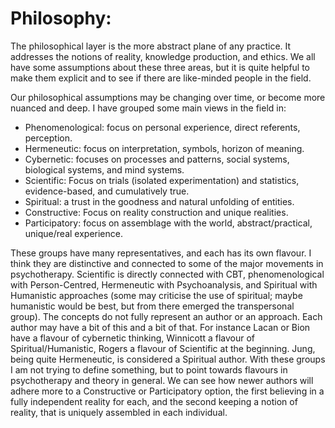 # Philosophy:
The philosophical layer is the more abstract plane of any practice. It addresses the notions of reality, knowledge production, and ethics. We all have some assumptions about these three areas, but it is quite helpful to make them explicit and to see if there are like-minded people in the field.

Our philosophical assumptions may be changing over time, or become more nuanced and deep. I have grouped some main views in the field in:
-	Phenomenological: focus on personal experience, direct referents, perception.
-	Hermeneutic: focus on interpretation, symbols, horizon of meaning.
-	Cybernetic: focuses on processes and patterns, social systems, biological systems, and mind systems. 
-	Scientific: Focus on trials (isolated experimentation) and statistics, evidence-based, and cumulatively true. 
-	Spiritual: a trust in the goodness and natural unfolding of entities.
-	Constructive: Focus on reality construction and unique realities.
-	Participatory: focus on assemblage with the world, abstract/practical, unique/real experience. 

These groups have many representatives, and each has its own flavour. I think they are distinctive and connected to some of the major movements in psychotherapy. Scientific is directly connected with CBT, phenomenological with Person-Centred, Hermeneutic with Psychoanalysis, and Spiritual with Humanistic approaches (some may criticise the use of spiritual; maybe humanistic would be best, but from there emerged the transpersonal group).
The concepts do not fully represent an author or an approach. Each author may have a bit of this and a bit of that. For instance Lacan or Bion have a flavour of cybernetic thinking, Winnicott a flavour of Spiritual/Humanistic, Rogers a flavour of Scientific at the beginning. Jung, being quite Hermeneutic, is considered a Spiritual author.
With these groups I am not trying to define something, but to point towards flavours in psychotherapy and theory in general. We can see how newer authors will adhere more to a Constructive or Participatory option, the first believing in a fully independent reality for each, and the second keeping a notion of reality, that is uniquely assembled in each individual.
 
